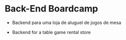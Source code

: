 # Back-End Boardcamp

- Backend para uma loja de aluguel de jogos de mesa

- Backend for a table game rental store
